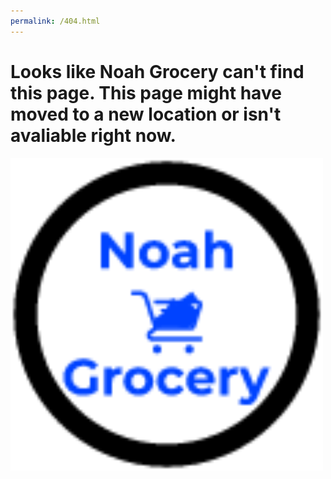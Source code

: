 ```yaml
---
permalink: /404.html
---
```

<h1>
Looks like Noah Grocery can't find this page. This page might have moved to a new location or isn't avaliable right now.
</h1>
<img src="Large Noah Grocery Logo (2).png">
